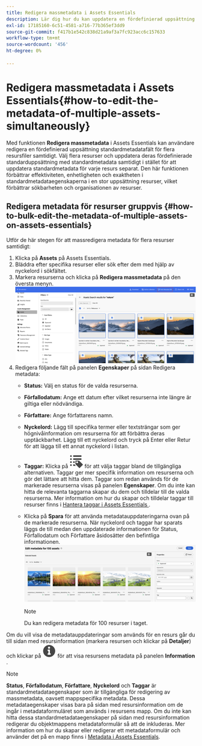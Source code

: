 ```yaml
---
title: Redigera massmetadata i Assets Essentials
description: Lär dig hur du kan uppdatera en fördefinierad uppsättning med standardmetadatafält för flera resurser som är tillgängliga på Assets Essentials samtidigt.
exl-id: 17185160-6c51-4581-a716-77b365ef3dd9
source-git-commit: f417b1e542c838d21a9af3a7fc923acc6c157633
workflow-type: tm+mt
source-wordcount: '456'
ht-degree: 0%

---
```


# Redigera massmetadata i Assets Essentials{#how-to-edit-the-metadata-of-multiple-assets-simultaneously}

Med funktionen **Redigera massmetadata** i Assets Essentials kan användare redigera en fördefinierad uppsättning standardmetadatafält för flera resursfiler samtidigt. Välj flera resurser och uppdatera deras fördefinierade standarduppsättning med standardmetadata samtidigt i stället för att uppdatera standardmetadata för varje resurs separat. Den här funktionen förbättrar effektiviteten, enhetligheten och exaktheten i standardmetadataegenskaperna i en stor uppsättning resurser, vilket förbättrar sökbarheten och organisationen av resurser.

## Redigera metadata för resurser gruppvis {#how-to-bulk-edit-the-metadata-of-multiple-assets-on-assets-essentials}

Utför de här stegen för att massredigera metadata för flera resurser samtidigt:

1. Klicka på **Assets** på Assets Essentials.
1. Bläddra efter specifika resurser eller sök efter dem med hjälp av nyckelord i sökfältet.
1. Markera resurserna och klicka på **Redigera massmetadata** på den översta menyn.
   ![bulk-metadata-edit](/help/using/assets/bulk-metadata-edit1.png)
1. Redigera följande fält på panelen **Egenskaper** på sidan Redigera metadata:
   * **Status:** Välj en status för de valda resurserna.
   * **Förfallodatum:** Ange ett datum efter vilket resurserna inte längre är giltiga eller nödvändiga.
   * **Författare:** Ange författarens namn.
   * **Nyckelord:** Lägg till specifika termer eller textsträngar som ger högnivåinformation om resurserna för att förbättra deras upptäckbarhet. Lägg till ett nyckelord och tryck på Enter eller Retur för att lägga till ett annat nyckelord i listan.
   * **Taggar:** Klicka på ![taggikonen](/help/using/assets/tags-icon.svg) för att välja taggar bland de tillgängliga alternativen. Taggar ger mer specifik information om resurserna och gör det lättare att hitta dem. Taggar som redan används för de markerade resurserna visas på panelen **Egenskaper**. Om du inte kan hitta de relevanta taggarna skapar du dem och tilldelar till de valda resurserna. Mer information om hur du skapar och tilldelar taggar till resurser finns i [Hantera taggar i Assets Essentials ](/help/using/tagging-management.md).
   * Klicka på **Spara** för att använda metadatauppdateringarna ovan på de markerade resurserna. När nyckelord och taggar har sparats läggs de till medan den uppdaterade informationen för Status, Förfallodatum och Författare åsidosätter den befintliga informationen.
     ![save-bulk-metadata-edit-properties](/help/using/assets/save-bulk-metadata-edit-properties2.png)

     >[!NOTE]
     >
     >Du kan redigera metadata för 100 resurser i taget.

Om du vill visa de metadatauppdateringar som används för en resurs går du till sidan med resursinformation (markera resursen och klickar på **Detaljer**) och klickar på ![](/help/using/assets/info-icon-solid-black.svg) för att visa resursens metadata på panelen **Information** .

>[!NOTE]
>
>**Status**, **Förfallodatum**, **Författare**, **Nyckelord** och **Taggar** är standardmetadataegenskaper som är tillgängliga för redigering av massmetadata, oavsett mappspecifika metadata. Dessa metadataegenskaper visas bara på sidan med resursinformation om de ingår i metadataformuläret som används i resursens mapp. Om du inte kan hitta dessa standardmetadataegenskaper på sidan med resursinformation redigerar du objektmappens metadataformulär så att de inkluderas. Mer information om hur du skapar eller redigerar ett metadataformulär och använder det på en mapp finns i [Metadata i Assets Essentials](/help/using/metadata.md).
